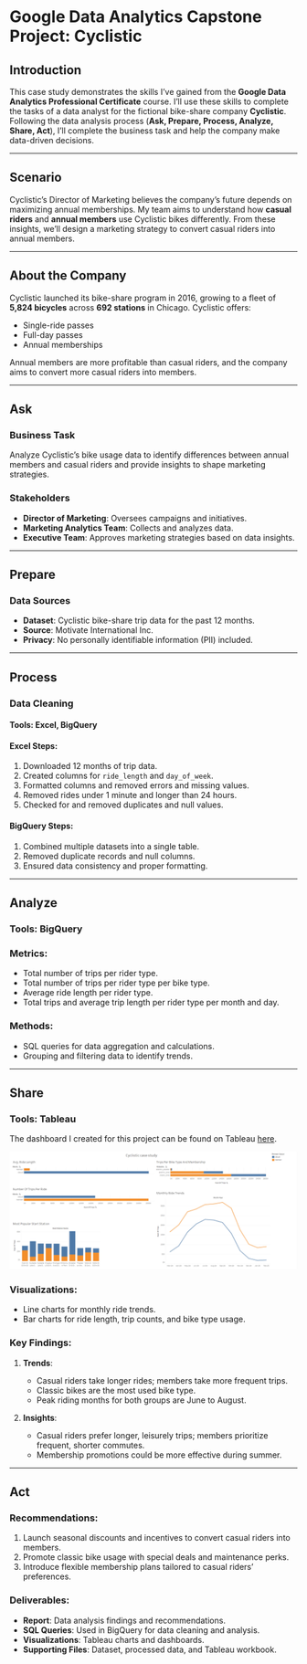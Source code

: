 # Google Data Analytics Capstone Project: Cyclistic

## Introduction
This case study demonstrates the skills I’ve gained from the **Google Data Analytics Professional Certificate** course. I’ll use these skills to complete the tasks of a data analyst for the fictional bike-share company **Cyclistic**. Following the data analysis process (**Ask, Prepare, Process, Analyze, Share, Act**), I’ll complete the business task and help the company make data-driven decisions.

---

## Scenario
Cyclistic’s Director of Marketing believes the company’s future depends on maximizing annual memberships. My team aims to understand how **casual riders** and **annual members** use Cyclistic bikes differently. From these insights, we’ll design a marketing strategy to convert casual riders into annual members.

---

## About the Company
Cyclistic launched its bike-share program in 2016, growing to a fleet of **5,824 bicycles** across **692 stations** in Chicago. Cyclistic offers:
- Single-ride passes
- Full-day passes
- Annual memberships

Annual members are more profitable than casual riders, and the company aims to convert more casual riders into members.

---

## Ask
### Business Task
Analyze Cyclistic’s bike usage data to identify differences between annual members and casual riders and provide insights to shape marketing strategies.

### Stakeholders
- **Director of Marketing**: Oversees campaigns and initiatives.
- **Marketing Analytics Team**: Collects and analyzes data.
- **Executive Team**: Approves marketing strategies based on data insights.

---

## Prepare
### Data Sources
- **Dataset**: Cyclistic bike-share trip data for the past 12 months.
- **Source**: Motivate International Inc.
- **Privacy**: No personally identifiable information (PII) included.

---

## Process
### Data Cleaning
#### Tools: **Excel**, **BigQuery**

#### Excel Steps:
1. Downloaded 12 months of trip data.
2. Created columns for `ride_length` and `day_of_week`.
3. Formatted columns and removed errors and missing values.
4. Removed rides under 1 minute and longer than 24 hours.
5. Checked for and removed duplicates and null values.

#### BigQuery Steps:
1. Combined multiple datasets into a single table.
2. Removed duplicate records and null columns.
3. Ensured data consistency and proper formatting.

---

## Analyze
### Tools: BigQuery

### Metrics:
- Total number of trips per rider type.
- Total number of trips per rider type per bike type.
- Average ride length per rider type.
- Total trips and average trip length per rider type per month and day.

### Methods:
- SQL queries for data aggregation and calculations.
- Grouping and filtering data to identify trends.

---

## Share
### Tools: Tableau
The dashboard I created for this project can be found on Tableau [here](https://public.tableau.com/app/profile/abdulrahman.banat/viz/CyclisticCaseStudy_17418790959190/Dashboard1).

![Cyclistic Dashboard](Dashboard.png)

### Visualizations:
- Line charts for monthly ride trends.
- Bar charts for ride length, trip counts, and bike type usage.

### Key Findings:
1. **Trends**:
   - Casual riders take longer rides; members take more frequent trips.
   - Classic bikes are the most used bike type.
   - Peak riding months for both groups are June to August.

2. **Insights**:
   - Casual riders prefer longer, leisurely trips; members prioritize frequent, shorter commutes.
   - Membership promotions could be more effective during summer.

---

## Act
### Recommendations:
1. Launch seasonal discounts and incentives to convert casual riders into members.
2. Promote classic bike usage with special deals and maintenance perks.
3. Introduce flexible membership plans tailored to casual riders’ preferences.

### Deliverables:
- **Report**: Data analysis findings and recommendations.
- **SQL Queries**: Used in BigQuery for data cleaning and analysis.
- **Visualizations**: Tableau charts and dashboards.
- **Supporting Files**: Dataset, processed data, and Tableau workbook.

